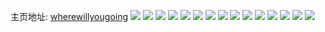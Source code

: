 主页地址: [wherewillyougoing](https://weibo.com/u/5284422617) 
![](https://wx4.sinaimg.cn/mw2000/005LCTIRly1g80ymv0nknj30u00u0k02.jpg) 
![](https://wx4.sinaimg.cn/mw2000/005LCTIRly1g80ymthpmzj31400u07ba.jpg) 
![](https://wx4.sinaimg.cn/mw2000/005LCTIRly1g80ymu84mdj30u00u0tdr.jpg) 
![](https://wx4.sinaimg.cn/mw2000/005LCTIRly1g80ymvx3s2j30u00u0wo1.jpg) 
![](https://wx4.sinaimg.cn/mw2000/005LCTIRly1g816rs71wej30u00u0thk.jpg) 
![](https://wx4.sinaimg.cn/mw2000/005LCTIRly1g77kmhceeij31400u00ym.jpg) 
![](https://wx4.sinaimg.cn/mw2000/005LCTIRly1g77kmhn41wj30cp0h9gna.jpg) 
![](https://wx4.sinaimg.cn/mw2000/005LCTIRly1g764xlc83ij30u00u0qs8.jpg) 
![](https://wx4.sinaimg.cn/mw2000/005LCTIRly1g62k50agmgj30u00u0k45.jpg) 
![](https://wx4.sinaimg.cn/mw2000/005LCTIRly1g5bztk3oayj31w02iou0y.jpg) 
![](https://wx4.sinaimg.cn/mw2000/005LCTIRly1g3xl2arejbj31900u07cu.jpg) 
![](https://wx4.sinaimg.cn/mw2000/005LCTIRly1g3o59ry3h4j30qy0h3n0f.jpg) 
![](https://wx4.sinaimg.cn/mw2000/005LCTIRly1g271bta34uj33340pyhdt.jpg) 
![](https://wx4.sinaimg.cn/mw2000/005LCTIRly1g271bwn4ukj332v0q8u0x.jpg) 
![](https://wx4.sinaimg.cn/mw2000/005LCTIRly1g24762num7j30rs301e5p.jpg) 
